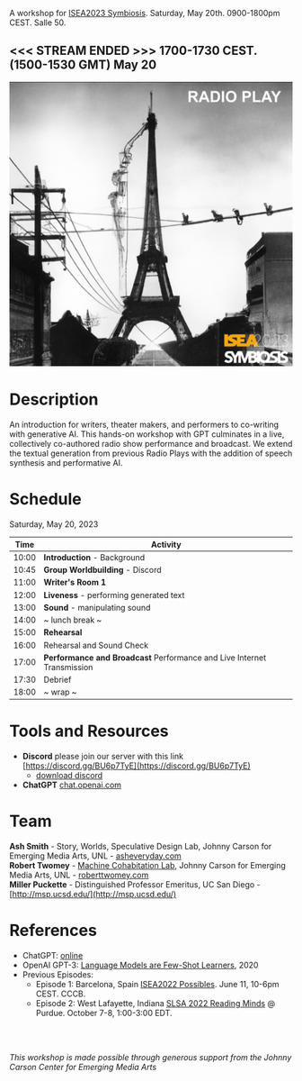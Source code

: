 A workshop for [ISEA2023 Symbiosis](https://isea2023.isea-international.org/). Saturday, May 20th. 0900-1800pm CEST. Salle 50.<br>

<h2> <<< STREAM ENDED >>> 1700-1730 CEST. (1500-1530 GMT) May 20 </h2>

<img src="images/radio-play-logo-isea2023.jpg">
  
# Description

An introduction for writers, theater makers, and performers to co-writing with generative AI. This hands-on workshop with GPT culminates in a live, collectively co-authored radio show performance and broadcast. We extend the textual generation from previous Radio Plays with the addition of speech synthesis and performative AI.

# Schedule

Saturday, May 20, 2023

|    Time    | Activity |
|------------|----|
| 10:00	| __Introduction__ - Background |
| 10:45	| __Group Worldbuilding__ - Discord |
| 11:00 | __Writer's Room 1__ |
| 12:00 | __Liveness__ - performing generated text|
| 13:00 | __Sound__ - manipulating sound | 
| 14:00 | ~ lunch break ~ |
| 15:00 | __Rehearsal__ |
| 16:00 | Rehearsal and Sound Check | 
| 17:00 | __Performance and Broadcast__ Performance and Live Internet Transmission | 
| 17:30 | Debrief |
| 18:00 | ~ wrap ~ |

# Tools and Resources
- __Discord__ please join our server with this link [https://discord.gg/BU6p7TyE](https://discord.gg/BU6p7TyE)
  - [download discord](https://discord.com/)
- __ChatGPT__ [chat.openai.com](chat.openai.com)

# Team
**Ash Smith** - Story, Worlds, Speculative Design Lab, Johnny Carson for Emerging Media Arts, UNL - [asheveryday.com](https://asheveryday.com/)<br>
**Robert Twomey** - [Machine Cohabitation Lab](http://cohab-lab.net), Johnny Carson for Emerging Media Arts, UNL - [roberttwomey.com](https://roberttwomey.com)<br>
**Miller Puckette** - Distinguished Professor Emeritus, UC San Diego - [http://msp.ucsd.edu/](http://msp.ucsd.edu/)<br>

# References
- ChatGPT: [online](https://chat.openai.com/auth/login)
- OpenAI GPT-3: [Language Models are Few-Shot Learners](https://arxiv.org/abs/2005.14165), 2020
- Previous Episodes:
  - Episode 1: Barcelona, Spain [ISEA2022 Possibles](ep1/). June 11, 10-6pm CEST. CCCB.<br>
  - Episode 2: West Lafayette, Indiana [SLSA 2022 Reading Minds](https://litsciarts.org/slsa2022/) @ Purdue. October 7-8, 1:00-3:00 EDT.
  
<br>
<br>

_This workshop is made possible through generous support from the Johnny Carson Center for Emerging Media Arts_
